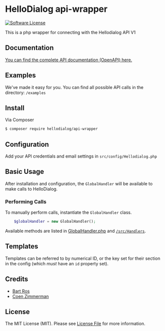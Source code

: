 # HelloDialog api-wrapper

[![Software License][ico-license]](LICENSE.md)

This is a php wrapper for connecting with the Hellodialog API V1

## Documentation

[You can find the complete API documentation (OpenAPI) here.](https://docs.hellodialog.dev "Documentation")

## Examples

We've made it easy for you. You can find all possible API calls in the directory: `/examples`

## Install

Via Composer

``` bash
$ composer require hellodialog/api-wrapper
```


## Configuration

Add your API credentials and email settings in `src/config/Hellodialog.php`


## Basic Usage

After installation and configuration, the `GlobalHandler` will be available to make calls to HelloDialog.

### Performing Calls

To manually perform calls, instantiate the `GlobalHandler` class.

```php
    $globalHandler = new GlobalHandler();
```

Available methods are listed in [GlobalHandler.php](https://github.com/Hellodialog/api-wrapper/blob/master/src/Handlers/GlobalHandler.php) and [`/src/Handlers`](https://github.com/Hellodialog/api-wrapper/tree/master/src/Handlers).


## Templates

Templates can be referred to by numerical ID, or the key set for their section in the config (which *must* have an `id` property set).


## Credits

- [Bart Ros][link-author]
- [Coen Zimmerman][link-org-author]


## License

The MIT License (MIT). Please see [License File](LICENSE.md) for more information.


[ico-version]: https://img.shields.io/packagist/v/czim/hellodialog.svg?style=flat-square
[ico-license]: https://img.shields.io/badge/license-MIT-brightgreen.svg?style=flat-square
[ico-downloads]: https://img.shields.io/packagist/dt/czim/hellodialog.svg?style=flat-square

[link-packagist]: https://packagist.org/packages/czim/hellodialog
[link-downloads]: https://packagist.org/packages/czim/hellodialog
[link-org-author]: https://github.com/czim
[link-author]: https://github.com/BRdev
